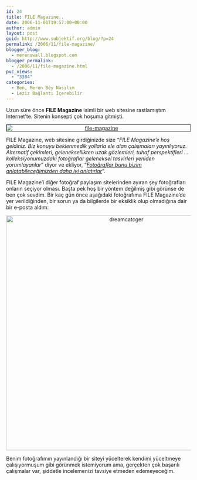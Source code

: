 ```yaml
---
id: 24
title: FILE Magazine..
date: 2006-11-01T19:57:00+00:00
author: admin
layout: post
guid: http://www.subjektif.org/blog/?p=24
permalink: /2006/11/file-magazine/
blogger_blog:
  - merenswall.blogspot.com
blogger_permalink:
  - /2006/11/file-magazine.html
pvc_views:
  - "3304"
categories:
  - Ben, Meren Bey Nasılım
  - Leziz Bağlantı İçerebilir
---
```

Uzun süre önce <span style="font-weight: bold;">FILE Magazine</span> isimli bir web sitesine rastlamıştım Internet&#8217;te. Sitenin konsepti çok hoşuma gitmişti.

[<img style="border: 1px solid #000000; margin: 0px auto 10px; display: block; text-align: center;" src="http://meren.org/images/file-magazine.jpg" border="0" alt="file-magazine" />](http://filemagazine.com)
  
FILE Magazine, web sitesine girdiğinizde size &#8220;<span style="font-style: italic;">FILE Magazine&#8217;e hoş geldiniz. Biz konuyu beklenmedik yollarla ele alan çalışmaları yayınlıyoruz. Alternatif çekimleri, geleneksellikten uzak gözlemleri, tuhaf perspektifleri &#8230; kolleksiyonumuzdaki fotoğraflar geleneksel tasvirleri yeniden yorumlayanlar</span>&#8221; diyor ve ekliyor, &#8220;[<span style="font-style: italic;">Fotoğraflar bunu bizim anlatabileceğimizden daha iyi anlatırlar</span>](http://www.filemagazine.com/thecollection/thumbnails_01.html)&#8220;.

FILE Magazine&#8217;i diğer fotoğraf paylaşım sitelerinden ayıran şey fotoğrafları onların seçiyor olması. Başta pek hoş bir yöntem değilmiş gibi görünse de ben çok sevdim. Bir kaç gün önce aşağıdaki fotoğrafıma FILE Magazine&#8217;de yer verildiğinden, bir sorun ya da bilgilerde bir eksiklik olup olmadığına dair bir e-posta aldım:

<a href="http://www.filemagazine.com/thecollection/archives/2006/10/dreamcatcher_ii.html" target="_blank"><img style="margin: 0px auto 10px; display: block; text-align: center; cursor: pointer; width: 640px;" src="http://meren.org/gallery/dreamcatcher/photos/03-Dreamcatcher-III.jpg" border="0" alt="dreamcatcger" /></a>
  
Benim fotoğrafımın yayınlandığı bir siteyi yücelterek kendimi yüceltmeye çalışıyormuşum gibi görünmek istemiyorum ama, gerçekten çok başarılı çalışmalar var, şiddetle incelemenizi tavsiye etmeden edemeyeceğim.